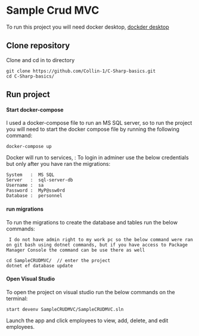 # Sample Crud MVC

To run this project you will need docker desktop, [dockder desktop](https://www.docker.com/products/docker-desktop/#:~:text=Download%20Docker%20Desktop)

## Clone repository
Clone and cd in to directory
```
git clone https://github.com/Collin-1/C-Sharp-basics.git
cd C-Sharp-basics/
```
## Run project
#### Start docker-compose
I used a docker-compose file to run an MS SQL server, so to run the project you will need to start the docker compose file by running the following command:
```
docker-compose up
```
Docker will run to services, :
To login in adminer use the below credentials but only after you have ran the migrations:

```
System   :  MS SQL
Server   :  sql-server-db
Username :  sa
Password :  MyP@ssw0rd
Database :  personnel
```

#### run migrations

To run the migrations to create the database and tables run the below commands:

``` I do not have admin right to my work pc so the below command were ran on git bash using dotnet commands, but if you have access to Package Manager Console the command can be use there as well```
```
cd SampleCRUDMVC/  // enter the project
dotnet ef database update
```
#### Open Visual Studio
To open the project on visual studio run the below commands on the terminal:
```
start devenv SampleCRUDMVC/SampleCRUDMVC.sln
```

Launch the app and click employees to view, add, delete, and edit employees.